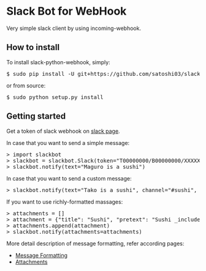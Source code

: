 # Slack Bot for WebHook

Very simple slack client by using incoming-webhook.

## How to install

To install slack-python-webhook, simply:

<pre>
$ sudo pip install -U git+https://github.com/satoshi03/slack-python-webhook
</pre>

or from source:

<pre>
$ sudo python setup.py install
</pre>

## Getting started

Get a token of slack webhook on [slack page](https://my.slack.com/services/new/incoming-webhook/).

In case that you want to send a simple message:

<pre>
> import slackbot
> slackbot = slackbot.Slack(token="T00000000/B00000000/XXXXXXXXXXXXXXXXXXXXXXXX")
> slackbot.notify(text="Maguro is a sushi")
</pre>

In case that you want to send a custom message:

<pre>
> slackbot.notify(text="Tako is a sushi", channel="#sushi", username="sushi-bot", icon_emoji=":sushi:")
</pre>

If you want to use richly-formatted massages:

<pre>
> attachments = []
> attachment = {"title": "Sushi", "pretext": "Sushi _includes_ gunkanmaki", "text": "Eating *right now!*", "mrkdwn_in": ["text", "pretext"]}
> attachments.append(attachment)
> slackbot.notify(attachments=attachments)
</pre>

More detail description of message formatting, refer according pages:

- [Message Formatting](https://api.slack.com/docs/formatting)
- [Attachments](https://api.slack.com/docs/attachments)

